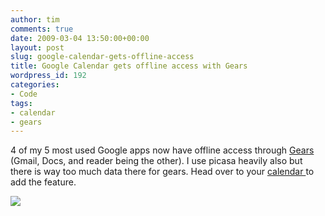 ```yaml
---
author: tim
comments: true
date: 2009-03-04 13:50:00+00:00
layout: post
slug: google-calendar-gets-offline-access
title: Google Calendar gets offline access with Gears
wordpress_id: 192
categories:
- Code
tags:
- calendar
- gears
---
```


4 of my 5 most used Google apps now have offline access through [Gears ](http://gears.google.com/)(Gmail, Docs, and reader being the other). I use picasa heavily also but there is way too much data there for gears. Head over to your [calendar ](https://www.google.com/calendar/)to add the feature.  

  



[![](http://4.bp.blogspot.com/_ZaGO7GjCqAI/Sa421fHmqBI/AAAAAAAAPJA/TgcJknPLigE/s320/offline-calendar-1.png)](http://4.bp.blogspot.com/_ZaGO7GjCqAI/Sa421fHmqBI/AAAAAAAAPJA/TgcJknPLigE/s1600/offline-calendar-1.png)
